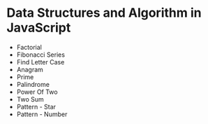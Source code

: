 # Data Structures and Algorithm in JavaScript

- Factorial
- Fibonacci Series
- Find Letter Case
- Anagram
- Prime
- Palindrome
- Power Of Two
- Two Sum
- Pattern - Star
- Pattern - Number